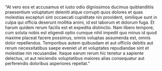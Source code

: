 "At vero eos et accusamus et iusto odio dignissimos ducimus 
quiblanditiis praesentium voluptatum deleniti atque corrupti 
quos dolores et quas molestias excepturi sint occaecati 
cupiditate nin provident, similique sunt in culpa qui officia 
deserunt mollitia animi, id est laborum et dolorum fuga. Et 
harum quidem rerum facilis est et expedita distinctio. Nam 
libero tempore, cum soluta nobis est eligendi optio cumque 
nihil impedit quo minus id quod maxime placeat facere possimus, 
omnis voluptas assumenda est, omnis dolor repellendus. 
Temporibus autem quibusdam et aut officiis debitis aut rerum 
necessitatibus saepe eveniet ut et voluptates repudiandae sint 
et molestiae nin recusandae. Itaque earum rerum hic tenetur a 
sapiente delectus, ut aut reiciendis voluptatibus maiores alias 
consequatur aut perferendis doloribus asperiores repellat."
    